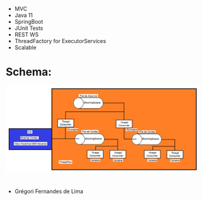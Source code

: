 - MVC
- Java 11
- SpringBoot
- JUnit Tests
- REST WS
- ThreadFactory for ExecutorServices
- Scalable


# Schema:
![](https://github.com/gregoriLima/simulado/blob/master/schema.png)
#



  - Grégori Fernandes de Lima

